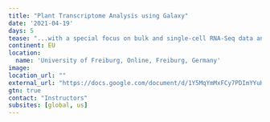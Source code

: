 ```yaml
---
title: "Plant Transcriptome Analysis using Galaxy"
date: '2021-04-19'
days: 5
tease: "...with a special focus on bulk and single-cell RNA-Seq data analysis..."
continent: EU
location:
  name: 'University of Freiburg, Online, Freiburg, Germany'
image: 
location_url: ""
external_url: "https://docs.google.com/document/d/1Y5MqYmMxFCy7PDImYYuHLhgCKVV7MjoGMr22G2U68Ec/preview"
gtn: true
contact: "Instructors"
subsites: [global, us]
---
```

